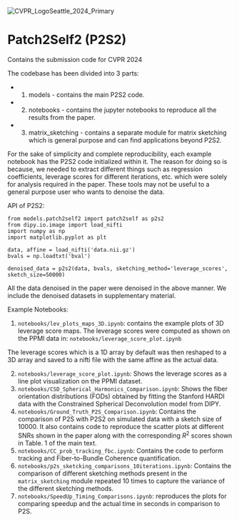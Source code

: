 ![CVPR_LogoSeattle_2024_Primary](https://github.com/ShreyasFadnavis/Patch2Self2/assets/17598557/39ceecb8-2c18-42bd-ad07-c5c58edcc018)
# Patch2Self2 (P2S2)
Contains the submission code for CVPR 2024

The codebase has been divided into 3 parts:
- 1) models - contains the main P2S2 code.
- 2) notebooks - contains the jupyter notebooks to reproduce all the results from the paper.
- 3) matrix_sketching - contains a separate module for matrix sketching which is general purpose and can find applications beyond P2S2.

For the sake of simplicity and complete reproducibility, each example notebook has the P2S2 code initialized within it. The reason for doing so is because, we needed to extract different things such as regression coefficients, leverage scores for different iterations, etc. which were solely for analysis required in the paper. These tools may not be useful to a general purpose user who wants to denoise the data.

API of P2S2:
```
from models.patch2self2 import patch2self as p2s2
from dipy.io.image import load_nifti
import numpy as np
import matplotlib.pyplot as plt

data, affine = load_nifti('data.nii.gz')
bvals = np.loadtxt('bval')

denoised_data = p2s2(data, bvals, sketching_method='leverage_scores', sketch_size=50000)
```
All the data denoised in the paper were denoised in the above manner. We include the denoised datasets in supplementary material.

Example Notebooks:

1) `notebooks/lev_plots_maps_3D.ipynb`: contains the example plots of 3D leverage score maps. The leverage scores were computed as shown on the PPMI data in: `notebooks/leverage_score_plot.ipynb`

The leverage scores which is a 1D array by default was then reshaped to a 3D array and saved to a nifti file with the same affine as the actual data.

2) `notebooks/leverage_score_plot.ipynb`: Shows the leverage scores as a line plot visualization on the PPMI dataset.
3) `notebooks/CSD_Spherical_Harmonics_Comparison.ipynb`: Shows the fiber orientation distributions (FODs) obtained by fitting the Stanford HARDI data with the Constrained Spherical Deconvolution model from DIPY.
4) `notebooks/Ground_Truth_P2S_Comparison.ipynb`: Contains the comparison of P2S with P2S2 on simulated data with a sketch size of 10000. It also contains code to reproduce the scatter plots at different SNRs shown in the paper along with the corresponding $R^2$ scores shown in Table. 1 of the main text.
5) `notebooks/CC_prob_tracking_fbc.ipynb`: Contains the code to perform tracking and Fiber-to-Bundle Coherence quantification.
6) `notebooks/p2s_sketcking_comparisons_10iterations.ipynb`: Contains the comparison of different sketching methods present in the `matrix_sketching` module repeated 10 times to capture the variance of the different sketching methods.
7) `notebooks/SpeedUp_Timing_Comparisons.ipynb`: reproduces the plots for comparing speedup and the actual time in seconds in comparison to P2S.
